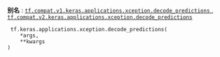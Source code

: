 **别名** : [ `tf.compat.v1.keras.applications.xception.decode_predictions` ](/api_docs/python/tf/keras/applications/xception/decode_predictions), [ `tf.compat.v2.keras.applications.xception.decode_predictions` ](/api_docs/python/tf/keras/applications/xception/decode_predictions)

```
 tf.keras.applications.xception.decode_predictions(
    *args,
    **kwargs
)
 
```

